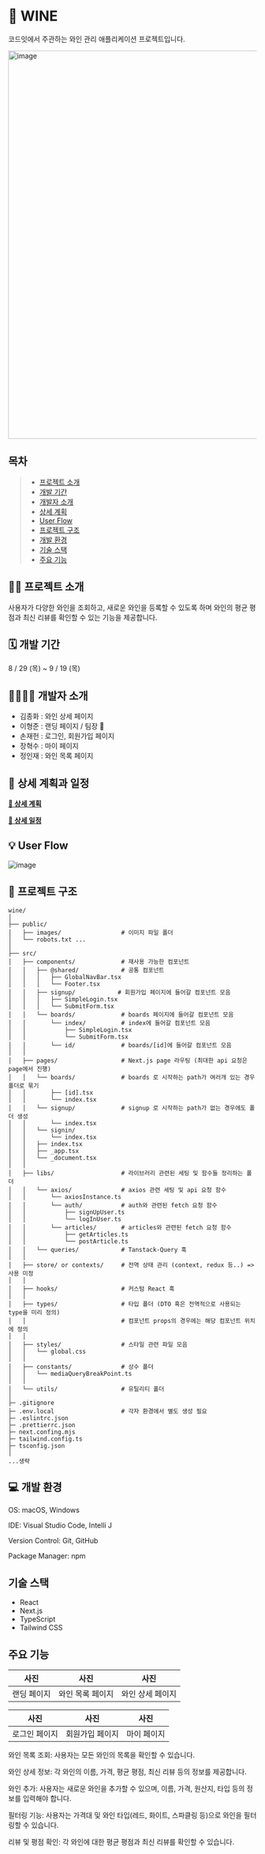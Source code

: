 # 🍷 WINE
코드잇에서 주관하는 와인 관리 애플리케이션 프로젝트입니다. 

<img width="786" alt="image" src="https://github.com/user-attachments/assets/054fdb8a-3743-49a2-b714-87f3d40e4050">

## 목차
> - [프로젝트 소개](#프로젝트-소개)
> - [개발 기간](#개발-기간)
> - [개발자 소개](#개발자-소개)
> - [상세 계획](#상세-계획)
> - [User Flow](#User-Flow)
> - [프로젝트 구조](#프로젝트-구조)
> - [개발 환경](#개발-환경)
> - [기술 스택](#기술-스택)
> - [주요 기능](#주요-기능)
  
## 🧑‍💻 <a name="프로젝트-소개"/>프로젝트 소개
사용자가 다양한 와인을 조회하고, 새로운 와인을 등록할 수 있도록 하며 와인의 평균 평점과 최신 리뷰를 확인할 수 있는 기능을 제공합니다.

## 🗓️ <a name="개발-기간"/>개발 기간
8 / 29 (목) ~ 9 / 19 (목)

## 👨‍👨‍👦‍👦 <a name="개발자-소개"/>개발자 소개 

- 김종화 : 와인 상세 페이지 
- 이형준 : 랜딩 페이지 / 팀장 👑
- 손재헌 : 로그인, 회원가입 페이지
- 장혁수 : 마이 페이지
- 정인재 : 와인 목록 페이지

## 📃 <a name="상세-계획"/>상세 계획과 일정


[**📌 상세 계획**](https://grizzled-rose-30c.notion.site/85cbabe6e886479abbfd09d0f51a468e?pvs=4, "노션 링크")

[**📝 상세 일정**](https://grizzled-rose-30c.notion.site/7c70c15084e242808e01a0cfc0809d7f?pvs=4, "노션 링크")

## 💡 <a name="User-Flow"/>User Flow
![image](https://github.com/user-attachments/assets/f86c7d69-aa4b-4a4b-b0d5-bb580e4040a4)



## 📁 <a name="프로젝트-구조"/>프로젝트 구조
```
wine/
│
├── public/
│   ├── images/                 # 이미지 파일 폴더
│   └── robots.txt ...
│
├── src/
│   ├── components/             # 재사용 가능한 컴포넌트
│   │   ├── @shared/            # 공통 컴포넌트
│   │   │   ├── GlobalNavBar.tsx
│   │   │   └── Footer.tsx
│   │   ├── signup/            # 회원가입 페이지에 들어갈 컴포넌트 모음
│   │   │   ├── SimpleLogin.tsx
│   │   │   └── SubmitForm.tsx
│   │   └── boards/             # boards 페이지에 들어갈 컴포넌트 모음
│   │       └── index/          # index에 들어갈 컴포넌트 모음
│   │           ├── SimpleLogin.tsx
│   │           └── SubmitForm.tsx
│   │       └── id/             # boards/[id]에 들어갈 컴포넌트 모음
│   │
│   ├── pages/                  # Next.js page 라우팅 (최대한 api 요청은 page에서 진행)
│   │   └── boards/             # boards 로 시작하는 path가 여러개 있는 경우 폴더로 묶기
│   │       ├── [id].tsx
│   │       └── index.tsx
│   │   └── signup/             # signup 로 시작하는 path가 없는 경우에도 폴더 생성
│   │       └── index.tsx
│   │   └── signin/
│   │       └── index.tsx
│   │   ├── index.tsx
│   │   ├── _app.tsx
│   │   └── _document.tsx
│   │
│   ├── libs/                   # 라이브러리 관련된 세팅 및 함수들 정리하는 폴더
│   │   └── axios/              # axios 관련 세팅 및 api 요청 함수
│   │       └── axiosInstance.ts
│   │       └── auth/           # auth와 관련된 fetch 요청 함수
│   │           ├── signUpUser.ts
│   │           └── logInUser.ts
│   │       └── articles/       # articles와 관련된 fetch 요청 함수
│   │           ├── getArticles.ts
│   │           └── postArticle.ts
│   │   └── queries/            # Tanstack-Query 훅
│   │
│   ├── store/ or contexts/     # 전역 상태 관리 (context, redux 등..) => 사용 미정
│   │
│   ├── hooks/                  # 커스텀 React 훅
│   │
│   ├── types/                  # 타입 폴더 (DTO 혹은 전역적으로 사용되는 type을 미리 정의)
│   │                           # 컴포넌트 props의 경우에는 해당 컴포넌트 위치에 정의
│   │
│   ├── styles/                 # 스타일 관련 파일 모음
│   │   └── global.css
│   │
│   ├── constants/              # 상수 폴더
│   │   └── mediaQueryBreakPoint.ts
│   │
│   └── utils/                  # 유틸리티 폴더
│
├─ .gitignore
├─ .env.local                   # 각자 환경에서 별도 생성 필요
├─ .eslintrc.json
├─ .prettierrc.json
├─ next.confing.mjs
├─ tailwind.config.ts
├─ tsconfig.json
│
...생략
```

## 💻 <a name="개발-환경"/>개발 환경

OS: macOS, Windows


IDE: Visual Studio Code, Intelli J


Version Control: Git, GitHub


Package Manager: npm

## <a name="기술-스택"/>기술 스택

- React
- Next.js
- TypeScript
- Tailwind CSS


## <a name="주요-기능"/>주요 기능

|사진|사진|사진|
|:---:|---|---|
|랜딩 페이지|와인 목록 페이지|와인 상세 페이지|

|사진|사진|사진|
|---|---|---|
|로그인 페이지|회원가입 페이지|마이 페이지|

와인 목록 조회: 사용자는 모든 와인의 목록을 확인할 수 있습니다.


와인 상세 정보: 각 와인의 이름, 가격, 평균 평점, 최신 리뷰 등의 정보를 제공합니다.


와인 추가: 사용자는 새로운 와인을 추가할 수 있으며, 이름, 가격, 원산지, 타입 등의 정보를 입력해야 합니다.


필터링 기능: 사용자는 가격대 및 와인 타입(레드, 화이트, 스파클링 등)으로 와인을 필터링할 수 있습니다.


리뷰 및 평점 확인: 각 와인에 대한 평균 평점과 최신 리뷰를 확인할 수 있습니다.

